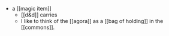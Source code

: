 - a [[magic item]]
	- [[d&d]]
		carries
	- I like to think of the [[agora]] as a [[bag of holding]] in the [[commons]].

